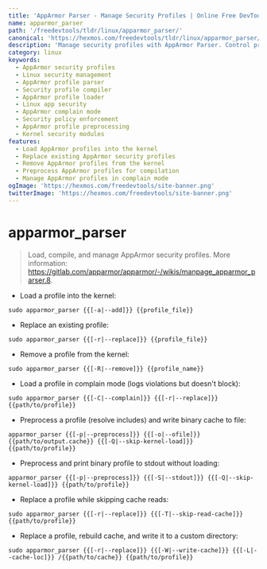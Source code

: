 ```yaml
---
title: 'AppArmor Parser - Manage Security Profiles | Online Free DevTools by Hexmos'
name: apparmor_parser
path: '/freedevtools/tldr/linux/apparmor_parser/'
canonical: 'https://hexmos.com/freedevtools/tldr/linux/apparmor_parser/'
description: 'Manage security profiles with AppArmor Parser. Control profile loading, replacement, and removal for enhanced system security on Linux. Free online tool, no registration required.'
category: linux
keywords:
  - AppArmor security profiles
  - Linux security management
  - AppArmor profile parser
  - Security profile compiler
  - AppArmor profile loader
  - Linux app security
  - AppArmor complain mode
  - Security policy enforcement
  - AppArmor profile preprocessing
  - Kernel security modules
features:
  - Load AppArmor profiles into the kernel
  - Replace existing AppArmor security profiles
  - Remove AppArmor profiles from the kernel
  - Preprocess AppArmor profiles for compilation
  - Manage AppArmor profiles in complain mode
ogImage: 'https://hexmos.com/freedevtools/site-banner.png'
twitterImage: 'https://hexmos.com/freedevtools/site-banner.png'
---
```


# apparmor_parser

> Load, compile, and manage AppArmor security profiles.
> More information: <https://gitlab.com/apparmor/apparmor/-/wikis/manpage_apparmor_parser.8>.

- Load a profile into the kernel:

`sudo apparmor_parser {{[-a|--add]}} {{profile_file}}`

- Replace an existing profile:

`sudo apparmor_parser {{[-r|--replace]}} {{profile_file}}`

- Remove a profile from the kernel:

`sudo apparmor_parser {{[-R|--remove]}} {{profile_name}}`

- Load a profile in complain mode (logs violations but doesn't block):

`sudo apparmor_parser {{[-C|--complain]}} {{[-r|--replace]}} {{path/to/profile}}`

- Preprocess a profile (resolve includes) and write binary cache to file:

`apparmor_parser {{[-p|--preprocess]}} {{[-o|--ofile]}} {{path/to/output.cache}} {{[-Q|--skip-kernel-load]}} {{path/to/profile}}`

- Preprocess and print binary profile to stdout without loading:

`apparmor_parser {{[-p|--preprocess]}} {{[-S|--stdout]}} {{[-Q|--skip-kernel-load]}} {{path/to/profile}}`

- Replace a profile while skipping cache reads:

`sudo apparmor_parser {{[-r|--replace]}} {{[-T|--skip-read-cache]}} {{path/to/profile}}`

- Replace a profile, rebuild cache, and write it to a custom directory:

`sudo apparmor_parser {{[-r|--replace]}} {{[-W|--write-cache]}} {{[-L|--cache-loc]}} /{{path/to/cache}} {{path/to/profile}}`
